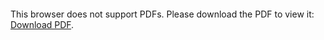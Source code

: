 <object data="christ-in-song/CIS1908pdfs/465.pdf" type="application/pdf" width="100%" height="1024px">
    <embed src="christ-in-song/CIS1908pdfs/465.pdf">
        <p>This browser does not support PDFs. Please download the PDF to view it: <a href="christ-in-song/CIS1908pdfs/465.pdf">Download PDF</a>.</p>
    </embed>
</object>
